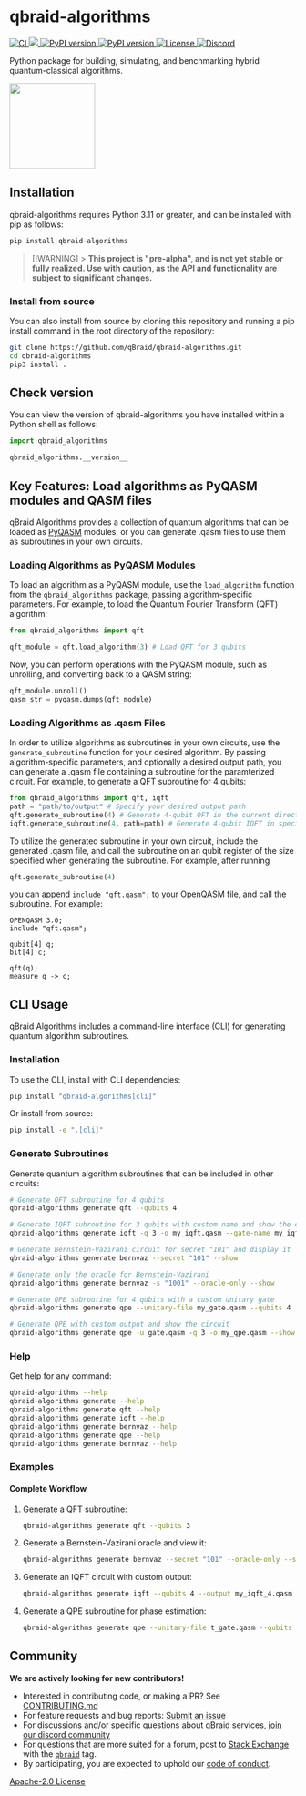 # qbraid-algorithms

<p align="left">
  <a href="https://github.com/qBraid/qbraid-algorithms/actions/workflows/main.yml">
    <img src="https://github.com/qBraid/qbraid-algorithms/actions/workflows/main.yml/badge.svg?branch=main" alt="CI"/>
  </a>
  <a href="https://codecov.io/gh/qBraid/qbraid-algorithms"> 
    <img src="https://codecov.io/gh/qBraid/qbraid-algorithms/graph/badge.svg?token=7jYcnneDys"/>
  </a>
  <a href="https://pypi.org/project/qbraid-algorithms/">
    <img src="https://img.shields.io/pypi/v/qbraid-algorithms.svg?color=blue" alt="PyPI version"/>
  </a>
  <a href="https://pypi.org/project/qbraid-algorithms/">
    <img src="https://img.shields.io/pypi/pyversions/qbraid-algorithms.svg?color=blue" alt="PyPI version"/>
  </a>
  <a href='http://www.apache.org/licenses/LICENSE-2.0'>
    <img src='https://img.shields.io/github/license/qBraid/qbraid-qir.svg' alt='License'/>
  </a>
  <a href="https://discord.gg/TPBU2sa8Et">
    <img src="https://img.shields.io/badge/Discord-%235865F2.svg?logo=discord&logoColor=white" alt="Discord"/>
  </a>
</p>

Python package for building, simulating, and benchmarking hybrid quantum-classical algorithms.

[<img src="https://qbraid-static.s3.amazonaws.com/logos/Launch_on_qBraid_white.png" width="150">](https://account.qbraid.com?gitHubUrl=https://github.com/qBraid/qbraid-algorithms.git)

## Installation

qbraid-algorithms requires Python 3.11 or greater, and can be installed with pip as follows:

```bash
pip install qbraid-algorithms
```

> [!WARNING] > **This project is "pre-alpha", and is not yet stable or fully realized. Use with caution, as the API and functionality are subject to significant changes.**

### Install from source

You can also install from source by cloning this repository and running a pip install command
in the root directory of the repository:

```bash
git clone https://github.com/qBraid/qbraid-algorithms.git
cd qbraid-algorithms
pip3 install .
```

## Check version

You can view the version of qbraid-algorithms you have installed within a Python shell as follows:

```python
import qbraid_algorithms

qbraid_algorithms.__version__
```

## Key Features: Load algorithms as PyQASM modules and QASM files

qBraid Algorithms provides a collection of quantum algorithms that can be loaded
as [PyQASM](https://docs.qbraid.com/pyqasm/user-guide/overview) modules, or
you can generate .qasm files to use them as subroutines in your own circuits.

### Loading Algorithms as PyQASM Modules

To load an algorithm as a PyQASM module, use the `load_algorithm` function from the `qbraid_algorithms` package, passing algorithm-specific parameters. For example, to load the Quantum Fourier Transform (QFT) algorithm:

```python
from qbraid_algorithms import qft

qft_module = qft.load_algorithm(3) # Load QFT for 3 qubits
```

Now, you can perform operations with the PyQASM module, such as unrolling, and
converting back to a QASM string:

```python
qft_module.unroll()
qasm_str = pyqasm.dumps(qft_module)
```

### Loading Algorithms as .qasm Files

In order to utilize algorithms as subroutines in your own circuits, use the
`generate_subroutine` function for your desired algorithm. By passing algorithm-specific parameters, and optionally a desired output path, you can
generate a .qasm file containing a subroutine for the paramterized circuit. For
example, to generate a QFT subroutine for 4 qubits:

```python
from qbraid_algorithms import qft, iqft
path = "path/to/output" # Specify your desired output path
qft.generate_subroutine(4) # Generate 4-qubit QFT in the current directory
iqft.generate_subroutine(4, path=path) # Generate 4-qubit IQFT in specified path

```

To utilize the generated subroutine in your own circuit, include the generated
.qasm file, and call the subroutine on an qubit register of the size specified
when generating the subroutine. For example, after running

```python
qft.generate_subroutine(4)
```

you can append `include "qft.qasm";` to your OpenQASM file, and call the
subroutine. For example:

```qasm
OPENQASM 3.0;
include "qft.qasm";

qubit[4] q;
bit[4] c;

qft(q);
measure q -> c;
```

## CLI Usage

qBraid Algorithms includes a command-line interface (CLI) for generating quantum algorithm subroutines.

### Installation

To use the CLI, install with CLI dependencies:

```bash
pip install "qbraid-algorithms[cli]"
```

Or install from source:

```bash
pip install -e ".[cli]"
```

### Generate Subroutines

Generate quantum algorithm subroutines that can be included in other circuits:

```bash
# Generate QFT subroutine for 4 qubits
qbraid-algorithms generate qft --qubits 4

# Generate IQFT subroutine for 3 qubits with custom name and show the circuit
qbraid-algorithms generate iqft -q 3 -o my_iqft.qasm --gate-name my_iqft --show

# Generate Bernstein-Vazirani circuit for secret "101" and display it
qbraid-algorithms generate bernvaz --secret "101" --show

# Generate only the oracle for Bernstein-Vazirani
qbraid-algorithms generate bernvaz -s "1001" --oracle-only --show

# Generate QPE subroutine for 4 qubits with a custom unitary gate
qbraid-algorithms generate qpe --unitary-file my_gate.qasm --qubits 4

# Generate QPE with custom output and show the circuit
qbraid-algorithms generate qpe -u gate.qasm -q 3 -o my_qpe.qasm --show
```

### Help

Get help for any command:

```bash
qbraid-algorithms --help
qbraid-algorithms generate --help
qbraid-algorithms generate qft --help
qbraid-algorithms generate iqft --help
qbraid-algorithms generate bernvaz --help
qbraid-algorithms generate qpe --help
qbraid-algorithms generate bernvaz --help
```

### Examples

#### Complete Workflow

1. Generate a QFT subroutine:

   ```bash
   qbraid-algorithms generate qft --qubits 3
   ```

2. Generate a Bernstein-Vazirani oracle and view it:

   ```bash
   qbraid-algorithms generate bernvaz --secret "101" --oracle-only --show
   ```

3. Generate an IQFT circuit with custom output:

   ```bash
   qbraid-algorithms generate iqft --qubits 4 --output my_iqft_4.qasm --show
   ```

4. Generate a QPE subroutine for phase estimation:
   ```bash
   qbraid-algorithms generate qpe --unitary-file t_gate.qasm --qubits 3 --show
   ```

## Community

**We are actively looking for new contributors!**

- Interested in contributing code, or making a PR? See
  [CONTRIBUTING.md](CONTRIBUTING.md)
- For feature requests and bug reports: [Submit an issue](https://github.com/qBraid/qbraid-algorithms/issues)
- For discussions and/or specific questions about qBraid services, [join our discord community](https://discord.gg/TPBU2sa8Et)
- For questions that are more suited for a forum, post to [Stack Exchange](https://quantumcomputing.stackexchange.com/) with the [`qbraid`](https://quantumcomputing.stackexchange.com/questions/tagged/qbraid) tag.
- By participating, you are expected to uphold our [code of conduct](CODE_OF_CONDUCT).

[Apache-2.0 License](LICENSE)
